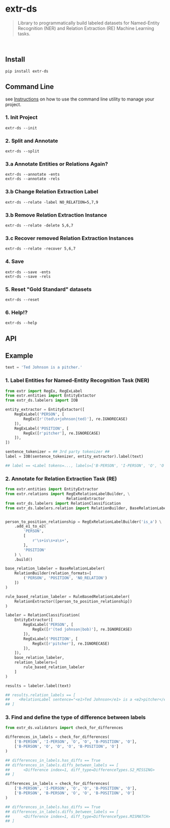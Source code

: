 # extr-ds
> Library to programmatically build labeled datasets for Named-Entity Recognition (NER) and Relation Extraction (RE) Machine Learning tasks.

<br />

## Install

```
pip install extr-ds
```

## Command Line

see [Instructions](https://medium.com/@pasdan/building-custom-named-entity-recognition-models-e4d8d95804e) on how to use the command line utility to manage your project.

### 1. Init Project
```
extr-ds --init
```

### 2. Split and Annotate
```
extr-ds --split
```

### 3.a Annotate Entities or Relations Again?
```
extr-ds --annotate -ents
extr-ds --annotate -rels
```

### 3.b Change Relation Extraction Label
```
extr-ds --relate -label NO_RELATION=5,7,9
```

### 3.b Remove Relation Extraction Instance
```
extr-ds --relate -delete 5,6,7
```

### 3.c Recover removed Relation Extraction Instances
```
extr-ds --relate -recover 5,6,7
```

### 4. Save
```
extr-ds --save -ents
extr-ds --save -rels
```

### 5. Reset "Gold Standard" datasets
```
extr-ds --reset
```

### 6. Help!?
```
extr-ds --help
```

## API

## Example

```python
text = 'Ted Johnson is a pitcher.'
```

### 1. Label Entities for Named-Entity Recognition Task (NER)

```python
from extr import RegEx, RegExLabel
from extr.entities import EntityExtactor
from extr_ds.labelers import IOB

entity_extractor = EntityExtactor([
    RegExLabel('PERSON', [
        RegEx([r'(ted\s+johnson|ted)'], re.IGNORECASE)
    ]),
    RegExLabel('POSITION', [
        RegEx([r'pitcher'], re.IGNORECASE)
    ]),
])

sentence_tokenizer = ## 3rd party tokenizer ##
label = IOB(sentence_tokenizer, entity_extractor).label(text)

## label == <Label tokens=..., labels=['B-PERSON', 'I-PERSON', 'O', 'O', 'B-POSITION', 'O']>
```

### 2. Annotate for Relation Extraction Task (RE)

```python
from extr.entities import EntityExtractor
from extr.relations import RegExRelationLabelBuilder, \
                           RelationExtractor
from extr_ds.labelers import RelationClassification
from extr_ds.labelers.relation import RelationBuilder, BaseRelationLabeler, RuleBasedRelationLabeler


person_to_position_relationship = RegExRelationLabelBuilder('is_a') \
    .add_e1_to_e2(
        'PERSON',
        [
            r'\s+is\s+a\s+',
        ],
        'POSITION'
    ) \
    .build()

base_relation_labeler = BaseRelationLabeler(
    RelationBuilder(relation_formats=[
        ('PERSON', 'POSITION', 'NO_RELATION')
    ])
)

rule_based_relation_labeler = RuleBasedRelationLabeler(
    RelationExtractor([person_to_position_relationship])
)

labeler = RelationClassification(
    EntityExtractor([
        RegExLabel('PERSON', [
            RegEx([r'(ted johnson|bob)'], re.IGNORECASE)
        ]),
        RegExLabel('POSITION', [
            RegEx([r'pitcher'], re.IGNORECASE)
        ]),
    ]),
    base_relation_labeler,
    relation_labelers=[
        rule_based_relation_labeler
    ]
)

results = labeler.label(text)

## results.relation_labels == [
##    <RelationLabel sentence="<e1>Ted Johnson</e1> is a <e2>pitcher</e2>." label="is_a">
## ]
```

### 3. Find and define the type of difference between labels

```python
from extr_ds.validators import check_for_differences

differences_in_labels = check_for_differences(
    ['B-PERSON', 'I-PERSON', 'O', 'O', 'B-POSITION', 'O'],
    ['B-PERSON', 'O', 'O', 'O', 'B-POSITION', 'O']
)

## differences_in_labels.has_diffs == True
## differences_in_labels.diffs_between_labels == [
##      <Difference index=1, diff_type=DifferenceTypes.S2_MISSING>
## ]

differences_in_labels = check_for_differences(
    ['B-PERSON', 'I-PERSON', 'O', 'O', 'B-POSITION', 'O'],
    ['B-PERSON', 'B-PERSON', 'O', 'O', 'B-POSITION', 'O']
)

## differences_in_labels.has_diffs == True
## differences_in_labels.diffs_between_labels == [
##      <Difference index=1, diff_type=DifferenceTypes.MISMATCH>
## ]
```
